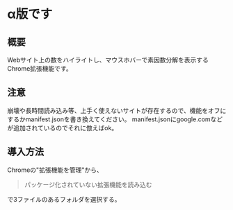 # α版です

## 概要
Webサイト上の数をハイライトし、マウスホバーで素因数分解を表示するChrome拡張機能です。

## 注意
崩壊や長時間読み込み等、上手く使えないサイトが存在するので、機能をオフにするかmanifest.jsonを書き換えてください。
manifest.jsonにgoogle.comなどが追加されているのでそれに倣えばok。

## 導入方法
Chromeの"拡張機能を管理"から、
> パッケージ化されていない拡張機能を読み込む

で3ファイルのあるフォルダを選択する。